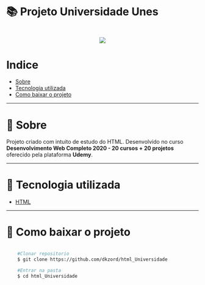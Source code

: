 # 📚 Projeto Universidade Unes

<h1 align="center">
    <img src="https://ik.imagekit.io/dkzord/fotos-projetos_Yvb4r53hW5.PNG">
</h1>

# Indice
- [Sobre](#-sobre)
- [Tecnologia utilizada](#-tecnologia-utilizada)
- [Como baixar o projeto](#-como-baixar-o-projeto)

---

# 📜 Sobre

Projeto criado com intuito de estudo do HTML. Desenvolvido no curso **Desenvolvimento Web Completo 2020 - 20 cursos + 20 projetos** oferecido pela plataforma **Udemy**.  

---

# 📘 Tecnologia utilizada

- [HTML](https://www.w3schools.com/html/)


---
# 📁 Como baixar o projeto

```bash

    #Clonar repositorio
    $ git clone https://github.com/dkzord/html_Universidade

    #Entrar na pasta
    $ cd html_Universidade

```